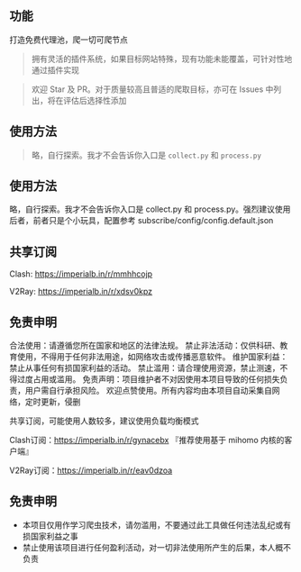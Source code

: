 <!--
 * @Author: wzdnzd
 * @Date: 2022-03-06 14:51:29
 * @Description: 
 * Copyright (c) 2022 by wzdnzd, All Rights Reserved.
-->

## 功能
打造免费代理池，爬一切可爬节点
> 拥有灵活的插件系统，如果目标网站特殊，现有功能未能覆盖，可针对性地通过插件实现

> 欢迎 Star 及 PR。对于质量较高且普适的爬取目标，亦可在 Issues 中列出，将在评估后选择性添加

## 使用方法
> 略，自行探索。我才不会告诉你入口是 `collect.py` 和 `process.py`
>
> 
## 使用方法

略，自行探索。我才不会告诉你入口是 collect.py 和 process.py。强烈建议使用后者，前者只是个小玩具，配置参考 subscribe/config/config.default.json

## 共享订阅
Clash: https://imperialb.in/r/mmhhcojp

V2Ray: https://imperialb.in/r/xdsv0kpz

## 免责申明
合法使用：请遵循您所在国家和地区的法律法规。
禁止非法活动：仅供科研、教育使用，不得用于任何非法用途，如网络攻击或传播恶意软件。
维护国家利益：禁止从事任何有损国家利益的活动。
禁止滥用：请合理使用资源，禁止测速，不得过度占用或滥用。
免责声明：项目维护者不对因使用本项目导致的任何损失负责，用户需自行承担风险。
欢迎点赞使用。所有内容均由本项目自动采集自网络，定时更新，侵删

共享订阅，可能使用人数较多，建议使用负载均衡模式

Clash订阅：https://imperialb.in/r/gynacebx 『推荐使用基于 mihomo 内核的客户端』

V2Ray订阅：https://imperialb.in/r/eav0dzoa

## 免责申明
+ 本项目仅用作学习爬虫技术，请勿滥用，不要通过此工具做任何违法乱纪或有损国家利益之事
+ 禁止使用该项目进行任何盈利活动，对一切非法使用所产生的后果，本人概不负责
